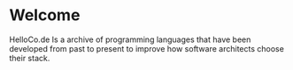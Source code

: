 # Welcome

HelloCo.de Is a archive of programming languages that have been developed from past to present to improve how software architects choose their stack.